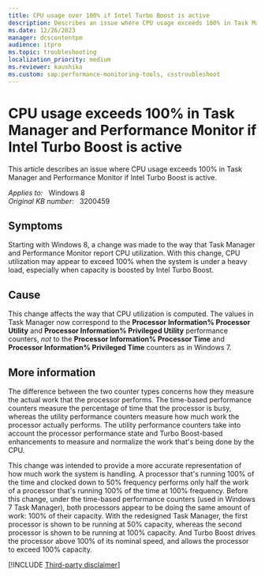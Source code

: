 ```yaml
---
title: CPU usage over 100% if Intel Turbo Boost is active
description: Describes an issue where CPU usage exceeds 100% in Task Manager and Performance Monitor if Intel Turbo Boost is active.
ms.date: 12/26/2023
manager: dcscontentpm
audience: itpro
ms.topic: troubleshooting
localization_priority: medium
ms.reviewer: kaushika
ms.custom: sap:performance-monitoring-tools, csstroubleshoot
---
```

# CPU usage exceeds 100% in Task Manager and Performance Monitor if Intel Turbo Boost is active

This article describes an issue where CPU usage exceeds 100% in Task Manager and Performance Monitor if Intel Turbo Boost is active.

_Applies to:_ &nbsp; Windows 8  
_Original KB number:_ &nbsp; 3200459

## Symptoms  

Starting with Windows 8, a change was made to the way that Task Manager and Performance Monitor report CPU utilization. With this change, CPU utilization may appear to exceed 100% when the system is under a heavy load, especially when capacity is boosted by Intel Turbo Boost.

## Cause

This change affects the way that CPU utilization is computed. The values in Task Manager now correspond to the **Processor Information\% Processor Utility** and **Processor Information\% Privileged Utility** performance counters, *not* to the **Processor Information\% Processor Time** and **Processor Information\% Privileged Time** counters as in Windows 7.

## More information

The difference between the two counter types concerns how they measure the actual work that the processor performs. The time-based performance counters measure the percentage of time that the processor is busy, whereas the utility performance counters measure how much work the processor actually performs. The utility performance counters take into account the processor performance state and Turbo Boost-based enhancements to measure and normalize the work that's being done by the CPU.

This change was intended to provide a more accurate representation of how much work the system is handling. A processor that's running 100% of the time and clocked down to 50% frequency performs only half the work of a processor that's running 100% of the time at 100% frequency. Before this change, under the time-based performance counters (used in Windows 7 Task Manager), both processors appear to be doing the same amount of work: 100% of their capacity. With the redesigned Task Manager, the first processor is shown to be running at 50% capacity, whereas the second processor is shown to be running at 100% capacity. And Turbo Boost drives the processor above 100% of its nominal speed, and allows the processor to exceed 100% capacity.  

[!INCLUDE [Third-party disclaimer](../../includes/third-party-disclaimer.md)]
